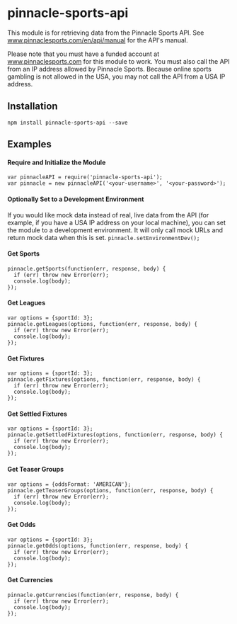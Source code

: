 # pinnacle-sports-api

This module is for retrieving data from the Pinnacle Sports API.  See www.pinnaclesports.com/en/api/manual for the API's manual.

Please note that you must have a funded account at www.pinnaclesports.com for this module to work.  You must also call the API from an IP address allowed by Pinnacle Sports.  Because online sports gambling is not allowed in the USA, you may not call the API from a USA IP address.

## Installation
`npm install pinnacle-sports-api --save`

## Examples

#### Require and Initialize the Module
```
var pinnacleAPI = require('pinnacle-sports-api');
var pinnacle = new pinnacleAPI('<your-username>', '<your-password>');
```

#### Optionally Set to a Development Environment
If you would like mock data instead of real, live data from the API (for example, if you have a USA IP address on your local machine), you can set the module to a development environment.  It will only call mock URLs and return mock data when this is set.
`pinnacle.setEnvironmentDev();`

#### Get Sports
````
pinnacle.getSports(function(err, response, body) {
  if (err) throw new Error(err);
  console.log(body);
});
````

#### Get Leagues
````
var options = {sportId: 3};
pinnacle.getLeagues(options, function(err, response, body) {
  if (err) throw new Error(err);
  console.log(body);
});
````

#### Get Fixtures
````
var options = {sportId: 3};
pinnacle.getFixtures(options, function(err, response, body) {
  if (err) throw new Error(err);
  console.log(body);
});
````

#### Get Settled Fixtures
````
var options = {sportId: 3};
pinnacle.getSettledFixtures(options, function(err, response, body) {
  if (err) throw new Error(err);
  console.log(body);
});
````

#### Get Teaser Groups
````
var options = {oddsFormat: 'AMERICAN'};
pinnacle.getTeaserGroups(options, function(err, response, body) {
  if (err) throw new Error(err);
  console.log(body);
});
````

#### Get Odds
````
var options = {sportId: 3};
pinnacle.getOdds(options, function(err, response, body) {
  if (err) throw new Error(err);
  console.log(body);
});
````

#### Get Currencies
````
pinnacle.getCurrencies(function(err, response, body) {
  if (err) throw new Error(err);
  console.log(body);
});
````
